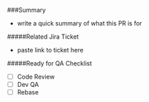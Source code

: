 ###Summary
- write a quick summary of what this PR is for


#####Related Jira Ticket
- paste link to ticket here

#####Ready for QA Checklist
- [ ] Code Review
- [ ] Dev QA
- [ ] Rebase
